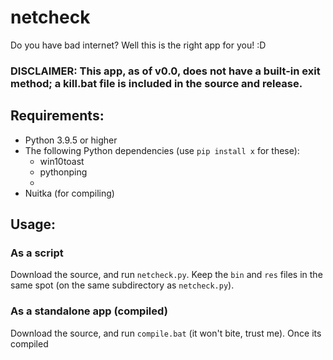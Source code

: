 # netcheck
Do you have bad internet? Well this is the right app for you! :D

### DISCLAIMER: This app, as of v0.0, does not have a built-in exit method; a kill.bat file is included in the source and release.

## Requirements:
- Python 3.9.5 or higher
- The following Python dependencies (use `pip install x` for these):
  - win10toast
  - pythonping
  -  
- Nuitka (for compiling)

## Usage:
### As a script
Download the source, and run `netcheck.py`. Keep the `bin` and `res` files in the same spot (on the same subdirectory as `netcheck.py`).

### As a standalone app (compiled)
Download the source, and run `compile.bat` (it won't bite, trust me). Once its compiled